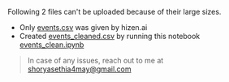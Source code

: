 Following 2 files can't be uploaded because of their large sizes.

* Only [events.csv](https://drive.google.com/file/d/13d1-J5AL60404txCNg1yb53Dwuuqmf-X/view) was given by hizen.ai
* Created [events_cleaned.csv](https://drive.google.com/file/d/1IqVU_0UUd2xKX3T8ckU8W2LNmkmRqQLj/view?usp=drive_link) by running this notebook [events_clean.ipynb](https://github.com/shoryasethia/e-commerce-churn/blob/main/events_clean.ipynb)

> In case of any issues, reach out to me at [shoryasethia4may@gmail.com](mailto:shorysethia4may@gmail.com)
